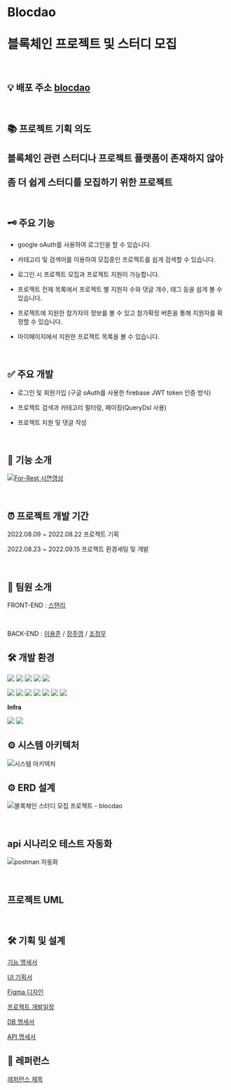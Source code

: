 # Blocdao <br><br> 블록체인 프로젝트 및 스터디 모집

<br>

## 💡 배포 주소 [blocdao](https://blocdao.herokuapp.com/)

<br>

## 📚 프로젝트 기획 의도
## 블록체인 관련 스터디나 프로젝트 플랫폼이 존재하지 않아 <br><br> 좀 더 쉽게 스터디를 모집하기 위한 프로젝트 

<br>

## 🗝️ 주요 기능

- google oAuth를 사용하여 로그인을 할 수 있습니다.

- 카테고리 및 검색어를 이용하여 모집중인 프로젝트를 쉽게 검색할 수 있습니다.

- 로그인 시 프로젝트 모집과 프로젝트 지원이 가능합니다.

- 프로젝트 전체 목록에서 프로젝트 별 지원자 수와 댓글 개수, 태그 등을 쉽게 볼 수 있습니다.

- 프로젝트에 지원한 참가자의 정보를 볼 수 있고 참가확정 버튼을 통해 지원자를 확정할 수 있습니다.

- 마이페이지에서 지원한 프로젝트 목록을 볼 수 있습니다.

<br>


## ✅ 주요 개발

- 로그인 및 회원가입 (구글 oAuth를 사용한 firebase JWT token 인증 방식)
 
- 프로젝트 검색과 카테고리 필터링, 페이징(QueryDsl 사용)

- 프로젝트 지원 및 댓글 작성

<br>

## 🔹 기능 소개 

[![For-Rest 시연영상](http://img.youtube.com/vi/n006XpYXaAM/0.jpg)](http://youtu.be/n006XpYXaAM)

<br>


## ⏰ 프로젝트 개발 기간

2022.08.09 ~ 2022.08.22 프로젝트 기획

2022.08.23 ~ 2022.09.15 프로젝트 환경세팅 및 개발

<br>

## 👬 팀원 소개

FRONT-END : [스탠리](https://avatars.githubusercontent.com/u/91676974?v=4)

<br>

BACK-END : [이용준](https://github.com/yongjunleeme) /
[장주영](https://github.com/cloudwi) /
[조정무](https://github.com/whwjdan)


## 🛠️ 개발 환경

<p>
    <img src="https://img.shields.io/badge/javascript-F7DF1E?style=flat-square&logo=javascript&logoColor=white"/>
    <img src="https://img.shields.io/badge/react-61DAFB?style=flat-square&logo=react&logoColor=white"/>
    <img src="https://img.shields.io/badge/React Router-CA4245?style=flat-square&logo=React Router&logoColor=white"/>
    <img src="https://img.shields.io/badge/Firebase-FFCA28?style=flat-square&logo=Firebase&logoColor=white"/>
    <img src="https://img.shields.io/badge/redux-%23593d88.svg?style=for-the-badge&logo=redux&logoColor=white"/>
</p>

<p>
 <img src="https://img.shields.io/badge/Spring-6DB33F?style=flat-square&logo=Spring&logoColor=white"/>
  <img src="https://img.shields.io/badge/Spring Boot -6DB33F?style=flat-square&logo=Spring Boot&logoColor=white"/>
  <img src="https://img.shields.io/badge/SpringSecurity-6DB33F?style=flat-square&logo=SpringSecurity&logoColor=white"/>
  <img src="https://img.shields.io/badge/Data JPA-6DB33F?style=flat-square&logo=&logoColor=white"/>
  <img src="https://img.shields.io/badge/Query DSL-0769AD?style=flat-square&logo=&logoColor=white"/>
  <img src="https://img.shields.io/badge/PostgreSQL -4479A1?style=flat-square&logo=PostgreSQL&logoColor=white"/>
  <img src="https://img.shields.io/badge/FirebaseOauth-4285F4?style=flat-square&logo=Firebase&logoColor=white"/>
</p>
 

**Infra**
<p>
 <img src="https://img.shields.io/badge/Heroku -4479A1?style=flat-square&logo=Heroku&logoColor=white"/>
<img src="https://img.shields.io/badge/Github Actions-4285F4?style=flat-square&logo=Github Actions&logoColor=white"/>
</p>
 

## ⚙️ 시스템 아키텍처

![시스템 아키텍처](https://user-images.githubusercontent.com/42866800/176840686-f0665ef6-b7e9-4dac-969d-108e065b7c12.png)

## ⚙ ERD 설계

![블록체인 스터디 모집 프로젝트 - blocdao](https://user-images.githubusercontent.com/35955189/190098914-ea7ba12f-d039-4d8d-8197-f5e7e1f4a1c5.png)

<br>


##  api 시나리오 테스트 자동화

![postman 자동화](https://user-images.githubusercontent.com/35955189/190106070-f8369437-26ce-489e-a707-39958e679283.png)

<br>

## 프로젝트 UML

<br>

## 🛠 기획 및 설계

[기능 명세서](https://curly-crayon-1da.notion.site/API-f7fbe4719bc24392997726f3bca7795a)

[UI 기획서]()

[Figma 디자인](https://www.figma.com/file/MvD49HcDMRc3kuGUIwezXx/projects-Blockdao?node-id=0%3A1)

[프로젝트 개발일정](https://curly-crayon-1da.notion.site/d633e6f143b1458ca92d798f96903967)

[DB 명세서](https://www.notion.so/DB-f28818ae6405498ba3cbae4da566a880)

[API 명세서](https://www.notion.so/API-f7fbe4719bc24392997726f3bca7795a)


## 🔖 레퍼런스

[레퍼런스 제목](https://velog.io/@conatuseus/JPA-%EC%9E%84%EB%B2%A0%EB%94%94%EB%93%9C-%ED%83%80%EC%9E%85embedded-type-8ak3ygq8wo)
